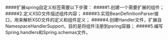 ####扩展spring自定义标签需要以下步骤：
#####1.创建一个需要扩展的组件；
#####2.定义XSD文件描述组件内容；
#####3.实现BeanDefinitionParser接口，用来解析XSD文件的定义和组件定义；
#####4.创建Handler文件，扩展自NamespaceHandlerSupport，目的是将组件注册到psring容器；
#####5.编写Spring.handlers和Spring.schemas文件。